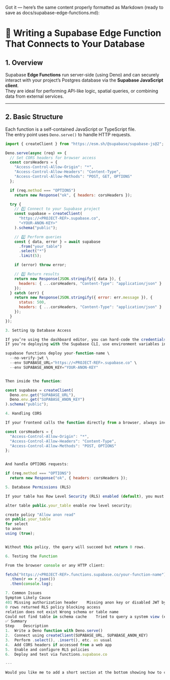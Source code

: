 Got it — here’s the same content properly formatted as Markdown (ready to save as docs/supabase-edge-functions.md):

# 🧭 Writing a Supabase Edge Function That Connects to Your Database

## 1. Overview

Supabase **Edge Functions** run server-side (using Deno) and can securely interact with your project’s Postgres database via the **Supabase JavaScript client**.  
They are ideal for performing API-like logic, spatial queries, or combining data from external services.

---

## 2. Basic Structure

Each function is a self-contained JavaScript or TypeScript file.  
The entry point uses `Deno.serve()` to handle HTTP requests.

```js
import { createClient } from "https://esm.sh/@supabase/supabase-js@2";

Deno.serve(async (req) => {
  // Set CORS headers for browser access
  const corsHeaders = {
    "Access-Control-Allow-Origin": "*",
    "Access-Control-Allow-Headers": "Content-Type",
    "Access-Control-Allow-Methods": "POST, GET, OPTIONS"
  };

  if (req.method === "OPTIONS")
    return new Response("ok", { headers: corsHeaders });

  try {
    // 1️⃣ Connect to your Supabase project
    const supabase = createClient(
      "https://<PROJECT-REF>.supabase.co",
      "<YOUR-ANON-KEY>"
    ).schema("public");

    // 2️⃣ Perform queries
    const { data, error } = await supabase
      .from("your_table")
      .select("*")
      .limit(5);

    if (error) throw error;

    // 3️⃣ Return results
    return new Response(JSON.stringify({ data }), {
      headers: { ...corsHeaders, "Content-Type": "application/json" }
    });
  } catch (err) {
    return new Response(JSON.stringify({ error: err.message }), {
      status: 500,
      headers: { ...corsHeaders, "Content-Type": "application/json" }
    });
  }
});

3. Setting Up Database Access

If you’re using the dashboard editor, you can hard-code the credentials (safe for anon read operations).
If you’re deploying with the Supabase CLI, use environment variables instead:

supabase functions deploy your-function-name \
  --no-verify-jwt \
  --env SUPABASE_URL="https://<PROJECT-REF>.supabase.co" \
  --env SUPABASE_ANON_KEY="YOUR-ANON-KEY"


Then inside the function:

const supabase = createClient(
  Deno.env.get("SUPABASE_URL"),
  Deno.env.get("SUPABASE_ANON_KEY")
).schema("public");

4. Handling CORS

If your frontend calls the function directly from a browser, always include CORS headers:

const corsHeaders = {
  "Access-Control-Allow-Origin": "*",
  "Access-Control-Allow-Headers": "Content-Type",
  "Access-Control-Allow-Methods": "POST, OPTIONS"
};


And handle OPTIONS requests:

if (req.method === "OPTIONS")
  return new Response("ok", { headers: corsHeaders });

5. Database Permissions (RLS)

If your table has Row Level Security (RLS) enabled (default), you must create a policy to allow the function’s anon role to read data:

alter table public.your_table enable row level security;

create policy "Allow anon read"
on public.your_table
for select
to anon
using (true);


Without this policy, the query will succeed but return 0 rows.

6. Testing the Function

From the browser console or any HTTP client:

fetch("https://<PROJECT-REF>.functions.supabase.co/your-function-name")
  .then(r => r.json())
  .then(console.log);

7. Common Issues
Symptom	Likely Cause
401 Missing authorization header	Missing anon key or disabled JWT bypass
0 rows returned	RLS policy blocking access
relation does not exist	Wrong schema or table name
Could not find table in schema cache	Tried to query a system view (e.g., pg_catalog)
✅ Summary
Step	Description
1.	Write a Deno function with Deno.serve()
2.	Connect using createClient(SUPABASE_URL, SUPABASE_ANON_KEY)
3.	Perform .select(), .insert(), etc. as usual
4.	Add CORS headers if accessed from a web app
5.	Enable and configure RLS policies
6.	Deploy and test via functions.supabase.co

---

Would you like me to add a short section at the bottom showing how to call your specific `identify
```
